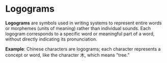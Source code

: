 
# Logograms

**Logograms** are symbols used in writing systems to represent entire words or morphemes (units of meaning) rather than individual sounds. 
Each logogram corresponds to a specific word or meaningful part of a word, without directly indicating its pronunciation.

**Example**: Chinese characters are logograms; each character represents a concept or word, like the character 木, which means "tree."
